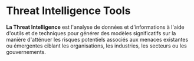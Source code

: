 # Threat Intelligence Tools
**La Threat Intelligence** est l'analyse de données et d'informations à l'aide d'outils et de techniques pour générer des modèles significatifs sur la manière d'atténuer les risques potentiels associés aux menaces existantes ou émergentes ciblant les organisations, les industries, les secteurs ou les gouvernements.